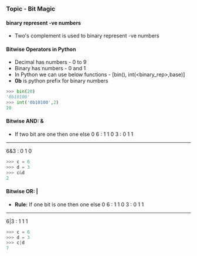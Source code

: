 ### Topic - Bit Magic

#### binary represent -ve numbers
* Two's complement is used to binary represent -ve numbers
 


#### Bitwise Operators in Python
* Decimal has numbers - 0 to 9
* Binary has numbers - 0 and 1
* In Python we can use below functions - [bin(), int(<binary_rep>,base)]
* **0b** is python prefix for binary numbers

```python
>>> bin(20)
'0b10100'
>>> int('0b10100',2)
20
```

#### Bitwise AND: &
* If two bit are one then one else 0
6   : 1 1 0
3   : 0 1 1
------------
6&3 : 0 1 0 

```Python
>>> c = 6
>>> d = 3
>>> c&d
2
```

#### Bitwise OR: |
* **Rule:** If one bit is one then one else 0
6   : 1 1 0
3   : 0 1 1
------------
6|3 : 1 1 1 

```Python
>>> c = 6
>>> d = 3
>>> c|d
7
```